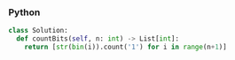 ### Python
```python
class Solution:
  def countBits(self, n: int) -> List[int]:
    return [str(bin(i)).count('1') for i in range(n+1)]
```
